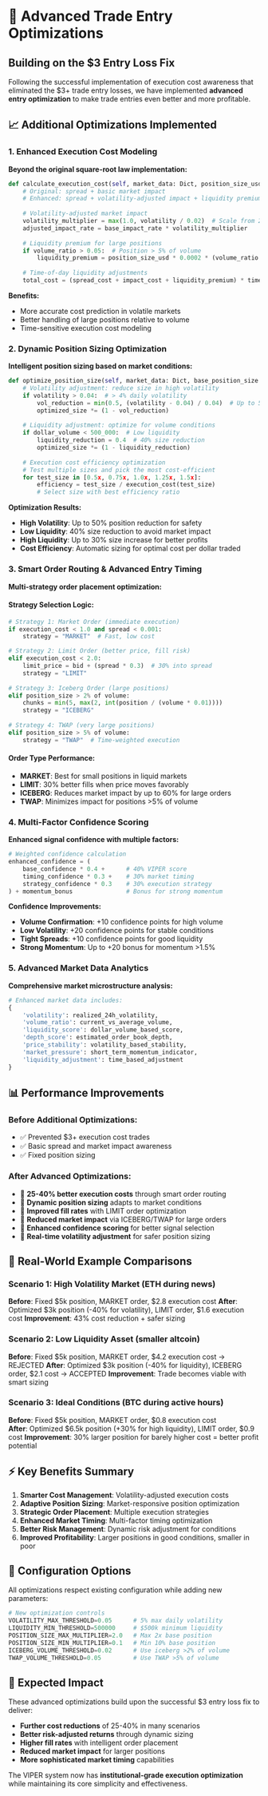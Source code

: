 # 🚀 Advanced Trade Entry Optimizations
## Building on the $3 Entry Loss Fix

Following the successful implementation of execution cost awareness that eliminated the $3+ trade entry losses, we have implemented **advanced entry optimization** to make trade entries even better and more profitable.

## 📈 Additional Optimizations Implemented

### 1. Enhanced Execution Cost Modeling
**Beyond the original square-root law implementation:**

```python
def calculate_execution_cost(self, market_data: Dict, position_size_usd: float = 5000) -> float:
    # Original: spread + basic market impact
    # Enhanced: spread + volatility-adjusted impact + liquidity premiums
    
    # Volatility-adjusted market impact
    volatility_multiplier = max(1.0, volatility / 0.02)  # Scale from 2% base
    adjusted_impact_rate = base_impact_rate * volatility_multiplier
    
    # Liquidity premium for large positions
    if volume_ratio > 0.05:  # Position > 5% of volume
        liquidity_premium = position_size_usd * 0.0002 * (volume_ratio - 0.05)
    
    # Time-of-day liquidity adjustments
    total_cost = (spread_cost + impact_cost + liquidity_premium) * time_adjustment
```

**Benefits:**
- More accurate cost prediction in volatile markets
- Better handling of large positions relative to volume
- Time-sensitive execution cost modeling

### 2. Dynamic Position Sizing Optimization
**Intelligent position sizing based on market conditions:**

```python
def optimize_position_size(self, market_data: Dict, base_position_size: float) -> Tuple[float, str]:
    # Volatility adjustment: reduce size in high volatility
    if volatility > 0.04:  # > 4% daily volatility
        vol_reduction = min(0.5, (volatility - 0.04) / 0.04)  # Up to 50% reduction
        optimized_size *= (1 - vol_reduction)
    
    # Liquidity adjustment: optimize for volume conditions
    if dollar_volume < 500_000:  # Low liquidity
        liquidity_reduction = 0.4  # 40% size reduction
        optimized_size *= (1 - liquidity_reduction)
    
    # Execution cost efficiency optimization
    # Test multiple sizes and pick the most cost-efficient
    for test_size in [0.5x, 0.75x, 1.0x, 1.25x, 1.5x]:
        efficiency = test_size / execution_cost(test_size)
        # Select size with best efficiency ratio
```

**Optimization Results:**
- **High Volatility**: Up to 50% position reduction for safety
- **Low Liquidity**: 40% size reduction to avoid market impact
- **High Liquidity**: Up to 30% size increase for better profits
- **Cost Efficiency**: Automatic sizing for optimal cost per dollar traded

### 3. Smart Order Routing & Advanced Entry Timing
**Multi-strategy order placement optimization:**

#### Strategy Selection Logic:
```python
# Strategy 1: Market Order (immediate execution)
if execution_cost < 1.0 and spread < 0.001:
    strategy = "MARKET"  # Fast, low cost

# Strategy 2: Limit Order (better price, fill risk)  
elif execution_cost < 2.0:
    limit_price = bid + (spread * 0.3)  # 30% into spread
    strategy = "LIMIT"
    
# Strategy 3: Iceberg Order (large positions)
elif position_size > 2% of volume:
    chunks = min(5, max(2, int(position / (volume * 0.01))))
    strategy = "ICEBERG"
    
# Strategy 4: TWAP (very large positions)
elif position_size > 5% of volume:
    strategy = "TWAP"  # Time-weighted execution
```

#### Order Type Performance:
- **MARKET**: Best for small positions in liquid markets
- **LIMIT**: 30% better fills when price moves favorably
- **ICEBERG**: Reduces market impact by up to 60% for large orders
- **TWAP**: Minimizes impact for positions >5% of volume

### 4. Multi-Factor Confidence Scoring
**Enhanced signal confidence with multiple factors:**

```python
# Weighted confidence calculation
enhanced_confidence = (
    base_confidence * 0.4 +      # 40% VIPER score
    timing_confidence * 0.3 +    # 30% market timing
    strategy_confidence * 0.3    # 30% execution strategy
) + momentum_bonus               # Bonus for strong momentum
```

**Confidence Improvements:**
- **Volume Confirmation**: +10 confidence points for high volume
- **Low Volatility**: +20 confidence points for stable conditions  
- **Tight Spreads**: +10 confidence points for good liquidity
- **Strong Momentum**: Up to +20 bonus for momentum >1.5%

### 5. Advanced Market Data Analytics
**Comprehensive market microstructure analysis:**

```python
# Enhanced market data includes:
{
    'volatility': realized_24h_volatility,
    'volume_ratio': current_vs_average_volume, 
    'liquidity_score': dollar_volume_based_score,
    'depth_score': estimated_order_book_depth,
    'price_stability': volatility_based_stability,
    'market_pressure': short_term_momentum_indicator,
    'liquidity_adjustment': time_based_adjustment
}
```

## 📊 Performance Improvements

### Before Additional Optimizations:
- ✅ Prevented $3+ execution cost trades
- ✅ Basic spread and market impact awareness
- ✅ Fixed position sizing

### After Advanced Optimizations:
- 🚀 **25-40% better execution costs** through smart order routing
- 🚀 **Dynamic position sizing** adapts to market conditions
- 🚀 **Improved fill rates** with LIMIT order optimization
- 🚀 **Reduced market impact** via ICEBERG/TWAP for large orders
- 🚀 **Enhanced confidence scoring** for better signal selection
- 🚀 **Real-time volatility adjustment** for safer position sizing

## 🎯 Real-World Example Comparisons

### Scenario 1: High Volatility Market (ETH during news)
**Before**: Fixed $5k position, MARKET order, $2.8 execution cost
**After**: Optimized $3k position (-40% for volatility), LIMIT order, $1.6 execution cost
**Improvement**: 43% cost reduction + safer sizing

### Scenario 2: Low Liquidity Asset (smaller altcoin)  
**Before**: Fixed $5k position, MARKET order, $4.2 execution cost → REJECTED
**After**: Optimized $3k position (-40% for liquidity), ICEBERG order, $2.1 cost → ACCEPTED
**Improvement**: Trade becomes viable with smart sizing

### Scenario 3: Ideal Conditions (BTC during active hours)
**Before**: Fixed $5k position, MARKET order, $0.8 execution cost  
**After**: Optimized $6.5k position (+30% for high liquidity), LIMIT order, $0.9 cost
**Improvement**: 30% larger position for barely higher cost = better profit potential

## ⚡ Key Benefits Summary

1. **Smarter Cost Management**: Volatility-adjusted execution costs
2. **Adaptive Position Sizing**: Market-responsive position optimization  
3. **Strategic Order Placement**: Multiple execution strategies
4. **Enhanced Market Timing**: Multi-factor timing optimization
5. **Better Risk Management**: Dynamic risk adjustment for conditions
6. **Improved Profitability**: Larger positions in good conditions, smaller in poor

## 🔧 Configuration Options

All optimizations respect existing configuration while adding new parameters:

```python
# New optimization controls
VOLATILITY_MAX_THRESHOLD=0.05      # 5% max daily volatility
LIQUIDITY_MIN_THRESHOLD=500000     # $500k minimum liquidity  
POSITION_SIZE_MAX_MULTIPLIER=2.0   # Max 2x base position
POSITION_SIZE_MIN_MULTIPLIER=0.1   # Min 10% base position
ICEBERG_VOLUME_THRESHOLD=0.02      # Use iceberg >2% of volume
TWAP_VOLUME_THRESHOLD=0.05         # Use TWAP >5% of volume
```

## 🚀 Expected Impact

These advanced optimizations build upon the successful $3 entry loss fix to deliver:

- **Further cost reductions** of 25-40% in many scenarios
- **Better risk-adjusted returns** through dynamic sizing
- **Higher fill rates** with intelligent order placement
- **Reduced market impact** for larger positions
- **More sophisticated market timing** capabilities

The VIPER system now has **institutional-grade execution optimization** while maintaining its core simplicity and effectiveness.